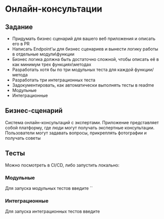 # Онлайн-консультации

## Задание
- Придумать бизнес сценарий для вашего веб приложения и описать его в PR
- Написать Endpoint’ы для бизнес сценариев и вынести логику работы в отдельные модули\функции
- Бизнес логика должна быть достаточно сложной, чтобы описать её в как минимум трех функциях\методах
- Разработать хотя бы по три модульных теста для каждой функции/метода
- Разработать три интеграционных теста
- Задокументировать, как автоматически выполнять тесты в readme
- Модульные
- Интеграционные

## Бизнес-сценарий
Система онлайн-консультаций с экспертами. Приложение представляет собой платформу, где люди могут получать экспертные консультации.
Пользователи могут задавать вопросы, прикреплять фотографии и получать советы


## Тесты
Можно посмотреть в CI/CD, либо запустить локально:
### Модульные
Для запуска модульных тестов введите
``
### Интеграционные
Для запуска интеграционных тестов введите